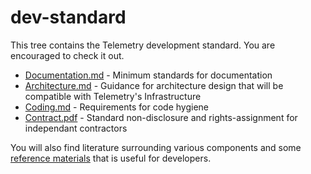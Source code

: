dev-standard
============

This tree contains the Telemetry development standard. You are encouraged to check it out.

* [Documentation.md](./Documentation.md) - Minimum standards for documentation
* [Architecture.md](./Architecture.md) - Guidance for architecture design that will be compatible with Telemetry's Infrastructure
* [Coding.md](./Coding.md) - Requirements for code hygiene
* [Contract.pdf](./Contract.pdf) - Standard non-disclosure and rights-assignment for independant contractors

You will also find literature surrounding various components and some [reference materials](./Reference/) that
is useful for developers.

